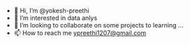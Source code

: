 - 👋 Hi, I’m @yokesh-preethi
- 👀 I’m interested in data anlys
- 💞️ I’m looking to collaborate on some projects to learning ...
- 📫 How to reach me ypreethi1207@gmail.com

<!---
yokesh-preethi/yokesh-preethi is a ✨ special ✨ repository because its `README.md` (this file) appears on your GitHub profile.
You can click the Preview link to take a look at your changes.
--->
